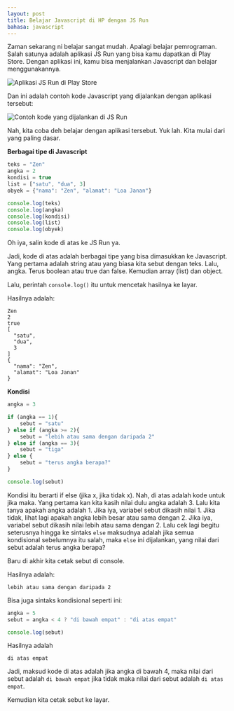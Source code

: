 ```yaml
---
layout: post
title: Belajar Javascript di HP dengan JS Run
bahasa: javascript
---
```


Zaman sekarang ni belajar sangat mudah. Apalagi belajar pemrograman. Salah satunya adalah aplikasi JS Run yang bisa kamu dapatkan di Play Store. Dengan aplikasi ini, kamu bisa menjalankan Javascript dan belajar menggunakannya.

![Aplikasi JS Run di Play Store](https://telegra.ph/file/e34cc62888b0d902916fc.png)

Dan ini adalah contoh kode Javascript yang dijalankan dengan aplikasi tersebut:

![Contoh kode yang dijalankan di JS Run](https://telegra.ph/file/8e5f192ae8077511913f0.png)

Nah, kita coba deh belajar dengan aplikasi tersebut. Yuk lah. Kita mulai dari yang paling dasar.

**Berbagai tipe di Javascript**

```javascript
teks = "Zen"
angka = 2
kondisi = true
list = ["satu", "dua", 3]
obyek = {"nama": "Zen", "alamat": "Loa Janan"}

console.log(teks)
console.log(angka)
console.log(kondisi)
console.log(list)
console.log(obyek)
```

Oh iya, salin kode di atas ke JS Run ya.

Jadi, kode di atas adalah berbagai tipe yang bisa dimasukkan ke Javascript. Yang pertama adalah string atau yang biasa kita sebut dengan teks. Lalu, angka. Terus boolean atau true dan false. Kemudian array (list) dan object.

Lalu, perintah `console.log()` itu untuk mencetak hasilnya ke layar.

Hasilnya adalah:

```
Zen
2
true
[
  "satu",
  "dua",
  3
]
{
  "nama": "Zen",
  "alamat": "Loa Janan"
}
```

**Kondisi**

```javascript
angka = 3

if (angka == 1){
	sebut = "satu"
} else if (angka >= 2){
	sebut = "lebih atau sama dengan daripada 2"
} else if (angka == 3){
	sebut = "tiga"
} else {
	sebut = "terus angka berapa?"
}

console.log(sebut)
```

Kondisi itu berarti if else (jika x, jika tidak x). Nah, di atas adalah kode untuk jika maka. Yang pertama kan kita kasih nilai dulu angka adalah 3. Lalu kita tanya apakah angka adalah 1. Jika iya, variabel sebut dikasih nilai 1. Jika tidak, lihat lagi apakah angka lebih besar atau sama dengan 2. Jika iya, variabel sebut dikasih nilai lebih atau sama dengan 2. Lalu cek lagi begitu seterusnya hingga ke sintaks `else` maksudnya adalah jika semua kondisional sebelumnya itu salah, maka `else` ini dijalankan, yang nilai dari sebut adalah terus angka berapa?

Baru di akhir kita cetak sebut di console.

Hasilnya adalah:

```
lebih atau sama dengan daripada 2
```

Bisa juga sintaks kondisional seperti ini:

```javascript
angka = 5
sebut = angka < 4 ? "di bawah empat" : "di atas empat"

console.log(sebut)
```

Hasilnya adalah 

```
di atas empat
```

Jadi, maksud kode di atas adalah jika angka di bawah 4, maka nilai dari sebut adalah `di bawah empat` jika tidak maka nilai dari sebut adalah `di atas empat`.

Kemudian kita cetak sebut ke layar.